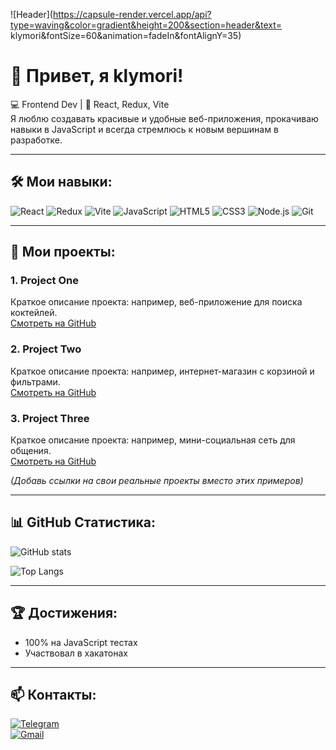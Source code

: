 ![Header](https://capsule-render.vercel.app/api?type=waving&color=gradient&height=200&section=header&text= klymori&fontSize=60&animation=fadeIn&fontAlignY=35)

# 👋 Привет, я klymori!

💻 Frontend Dev | 🚀 React, Redux, Vite  
Я люблю создавать красивые и удобные веб-приложения, прокачиваю навыки в JavaScript и всегда стремлюсь к новым вершинам в разработке.  

---

## 🛠 Мои навыки:
![React](https://img.shields.io/badge/-React-61DAFB?logo=react&logoColor=fff&style=for-the-badge)
![Redux](https://img.shields.io/badge/-Redux-764ABC?logo=redux&logoColor=fff&style=for-the-badge)
![Vite](https://img.shields.io/badge/-Vite-646CFF?logo=vite&logoColor=fff&style=for-the-badge)
![JavaScript](https://img.shields.io/badge/-JavaScript-F7DF1E?logo=javascript&logoColor=000&style=for-the-badge)
![HTML5](https://img.shields.io/badge/-HTML5-E34F26?logo=html5&logoColor=fff&style=for-the-badge)
![CSS3](https://img.shields.io/badge/-CSS3-1572B6?logo=css3&logoColor=fff&style=for-the-badge)
![Node.js](https://img.shields.io/badge/-Node.js-339933?logo=node.js&logoColor=fff&style=for-the-badge)
![Git](https://img.shields.io/badge/-Git-F05032?logo=git&logoColor=fff&style=for-the-badge)

---

## 📂 Мои проекты:
### 1. Project One
Краткое описание проекта: например, веб-приложение для поиска коктейлей.  
[Смотреть на GitHub](https://github.com/klymori/project-one)

### 2. Project Two
Краткое описание проекта: например, интернет-магазин с корзиной и фильтрами.  
[Смотреть на GitHub](https://github.com/klymori/project-two)

### 3. Project Three
Краткое описание проекта: например, мини-социальная сеть для общения.  
[Смотреть на GitHub](https://github.com/klymori/project-three)

*(Добавь ссылки на свои реальные проекты вместо этих примеров)*

---

## 📊 GitHub Статистика:
![GitHub stats](https://github-readme-stats.vercel.app/api?username=klymori&show_icons=true&theme=tokyonight)

![Top Langs](https://github-readme-stats.vercel.app/api/top-langs/?username=klymori&layout=compact&theme=tokyonight)

---

## 🏆 Достижения:
- 100% на JavaScript тестах  
- Участвовал в хакатонах  

---

## 📫 Контакты:
[![Telegram](https://img.shields.io/badge/Telegram-2CA5E0?logo=telegram&logoColor=white)](https://t.me/klymori)  
[![Gmail](https://img.shields.io/badge/-Gmail-D14836?logo=gmail&logoColor=white)](mailto:kaqqakat@gmail.com)
